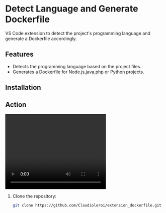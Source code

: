 # Detect Language and Generate Dockerfile

VS Code extension to detect the project's programming language and generate a Dockerfile accordingly.

## Features

- Detects the programming language based on the project files.
- Generates a Dockerfile for Node.js,java,php or Python projects.

## Installation




## Action


<video width="320" height="240" controls>
  <source src="images/Screen Recording 2024-07-16 at 10.25.35.gif" type="video/gif">
  Your browser does not support the video tag.
</video>

1. Clone the repository:
   ```sh
   git clone https://github.com/Claudioleroi/extension_dockerfile.git
    ```